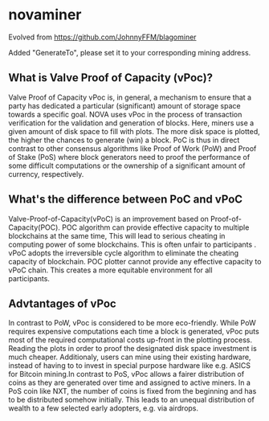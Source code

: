 # novaminer

Evolved from https://github.com/JohnnyFFM/blagominer

Added "GenerateTo", please set it to your corresponding mining address.

## What is Valve Proof of Capacity (vPoc)?
Valve Proof of Capacity vPoc is, in general, a mechanism to ensure that a party has dedicated a particular (significant) amount of storage space towards a specific goal. NOVA uses vPoc in the process of transaction verification for the validation and generation of blocks. Here, miners use a given amount of disk space to fill with plots. The more disk space is plotted, the higher the chances to generate (win) a block. PoC is thus in direct contrast to other consensus algorithms like Proof of Work (PoW) and Proof of Stake (PoS) where block generators need to proof the performance of some difficult computations or the ownership of a significant amount of currency, respectively.

## What's the difference between PoC and vPoC
Valve-Proof-of-Capacity(vPoC) is an improvement based on Proof-of-Capacity(POC).
POC algorithm can provide effective capacity to multiple blockchains at the same time, This will lead to serious cheating in computing power of some blockchains. This is often unfair to participants .
vPoC adopts the irreversible cycle algorithm to eliminate the cheating capacity of blockchain. POC plotter cannot provide any effective capacity to vPoC chain. This creates a more equitable environment for all participants. 

## Advtantages of vPoc
In contrast to PoW, vPoc is considered to be more eco-friendly. While PoW requires expensive computations each time a block is generated, vPoc puts most of the required computational costs up-front in the plotting process. Reading the plots in order to proof the designated disk space investment is much cheaper. Additionaly, users can mine using their existing hardware, instead of having to to invest in special purpose hardware like e.g. ASICS for Bitcoin mining.In contrast to PoS, vPoc allows a fairer distribution of coins as they are generated over time and assigned to active miners. In a PoS coin like NXT, the number of coins is fixed from the beginning and has to be distributed somehow initially. This leads to an unequal distribution of wealth to a few selected early adopters, e.g. via airdrops.
